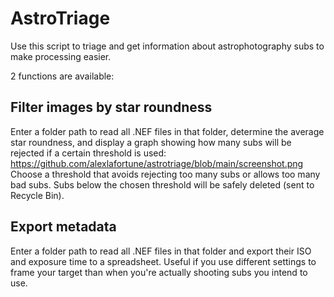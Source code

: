 # AstroTriage
Use this script to triage and get information about astrophotography subs to make processing easier.

2 functions are available:

## Filter images by star roundness
Enter a folder path to read all .NEF files in that folder, determine the average star roundness, and display a graph showing how many subs will be rejected if a certain threshold is used:
https://github.com/alexlafortune/astrotriage/blob/main/screenshot.png
Choose a threshold that avoids rejecting too many subs or allows too many bad subs.
Subs below the chosen threshold will be safely deleted (sent to Recycle Bin).

## Export metadata
Enter a folder path to read all .NEF files in that folder and export their ISO and exposure time to a spreadsheet. Useful if you use different settings to frame your target than when you're actually shooting subs you intend to use.